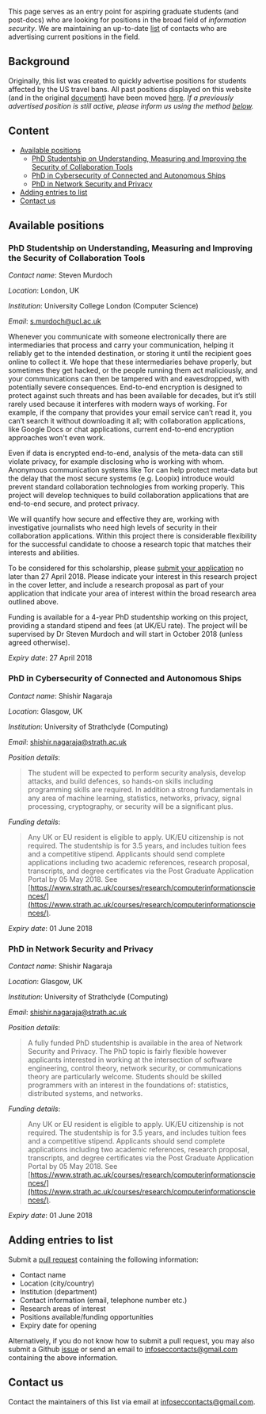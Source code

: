 This page serves as an entry point for aspiring graduate students (and post-docs) who are looking for positions in the broad field of *information security*. We are maintaining an up-to-date [list](#current-positions) of contacts who are advertising current positions in the field. 

## Background 
Originally, this list was created to quickly advertise positions for students affected by the US travel bans.
All past positions displayed on this website (and in the original [document](https://docs.google.com/document/d/17r18cKaMSeZF4fI7UZYV0QwCvdbEb3vy3BMNZfgbgzI/edit)) have been moved [here](https://github.com/alxdavids/info-sec-contacts/blob/master/PAST-POSITIONS.md). *If a previously advertised position is still active, please inform us using the method [below](#adding-entries-to-list).*

## Content

* [Available positions](#available-positions)
	* [PhD Studentship on Understanding, Measuring and Improving the Security of Collaboration Tools](#phd-studentship-on-understanding-measuring-and-improving-the-security-of-collaboration-tools)
	* [PhD in Cybersecurity of Connected and Autonomous Ships](#phd-in-cybersecurity-of-connected-and-autonomous-ships)
	* [PhD in Network Security and Privacy](#phd-in-network-security-and-privacy)
* [Adding entries to list](#adding-entries-to-list)
* [Contact us](#contact-us)

## Available positions

### PhD Studentship on Understanding, Measuring and Improving the Security of Collaboration Tools
*Contact name*: Steven Murdoch

*Location*: London, UK

*Institution*: University College London (Computer Science)

*Email*: [s.murdoch@ucl.ac.uk](mailto:s.murdoch@ucl.ac.uk)

Whenever you communicate with someone electronically there are intermediaries that process and carry your communication, helping it reliably get to the intended destination, or storing it until the recipient goes online to collect it. We hope that these intermediaries behave properly, but sometimes they get hacked, or the people running them act maliciously, and your communications can then be tampered with and eavesdropped, with potentially severe consequences. End-to-end encryption is designed to protect against such threats and has been available for decades, but it’s still rarely used because it interferes with modern ways of working. For example, if the company that provides your email service can’t read it, you can’t search it without downloading it all; with collaboration applications, like Google Docs or chat applications, current end-to-end encryption approaches won't even work.

Even if data is encrypted end-to-end, analysis of the meta-data can still violate privacy, for example disclosing who is working with whom. Anonymous communication systems like Tor can help protect meta-data but the delay that the most secure systems (e.g. Loopix) introduce would prevent standard collaboration technologies from working properly. This project will develop techniques to build collaboration applications that are end-to-end secure, and protect privacy.

We will quantify how secure and effective they are, working with investigative journalists who need high levels of security in their collaboration applications. Within this project there is considerable flexibility for the successful candidate to choose a research topic that matches their interests and abilities.

To be considered for this scholarship, please [submit your application](https://evision.ucl.ac.uk/urd/sits.urd/run/siw_ipp_lgn.login?process=siw_ipp_app&code1=RRDCOMSING01&code2=0025) no later than 27 April 2018. Please indicate your interest in this research project in the cover letter, and include a research proposal as part of your application that indicate your area of interest within the broad research area outlined above. 

Funding is available for a 4-year PhD studentship working on this project, providing a standard stipend and fees (at UK/EU rate). The project will be supervised by Dr Steven Murdoch and will start in October 2018 (unless agreed otherwise).

*Expiry date*: 27 April 2018


### PhD in Cybersecurity of Connected and Autonomous Ships
*Contact name*: Shishir Nagaraja

*Location*: Glasgow, UK

*Institution*: University of Strathclyde (Computing)

*Email*: [shishir.nagaraja@strath.ac.uk](mailto:shishir.nagaraja@strath.ac.uk)

*Position details*:
>The student will be expected to perform security analysis, develop attacks, and build defences, so hands-on skills including programming skills are required. In addition a strong fundamentals in any area of machine learning, statistics, networks, privacy, signal processing, cryptography, or security will be a significant plus.

*Funding details*: 
>Any UK or EU resident is eligible to apply. UK/EU citizenship is not required. The studentship is for 3.5 years, and includes tuition fees and a competitive stipend. Applicants should send complete applications including two academic references, research proposal, transcripts, and degree certificates via the Post Graduate Application Portal by 05 May 2018. See [https://www.strath.ac.uk/courses/research/computerinformationsciences/](https://www.strath.ac.uk/courses/research/computerinformationsciences/).

*Expiry date*: 01 June 2018


### PhD in Network Security and Privacy
*Contact name*: Shishir Nagaraja

*Location*: Glasgow, UK

*Institution*: University of Strathclyde (Computing)

*Email*: [shishir.nagaraja@strath.ac.uk](mailto:shishir.nagaraja@strath.ac.uk)

*Position details*:
> A fully funded PhD studentship is available in the area of Network Security and Privacy. The PhD topic is fairly flexible however applicants interested in working at the intersection of software engineering, control theory, network security, or communications theory are particularly welcome. Students should be skilled programmers with an interest in the foundations of: statistics, distributed systems, and networks.

*Funding details*: 
> Any UK or EU resident is eligible to apply. UK/EU citizenship is not required. The studentship is for 3.5 years, and includes tuition fees and a competitive stipend. Applicants should send complete applications including two academic references, research proposal, transcripts, and degree certificates via the Post Graduate Application Portal by 05 May 2018. See [https://www.strath.ac.uk/courses/research/computerinformationsciences/](https://www.strath.ac.uk/courses/research/computerinformationsciences/).

*Expiry date*: 01 June 2018

## Adding entries to list

Submit a [pull request](https://github.com/alxdavids/info-sec-contacts/pulls) containing the following information:

- Contact name
- Location (city/country)
- Institution (department)
- Contact information (email, telephone number etc.)
- Research areas of interest
- Positions available/funding opportunities
- Expiry date for opening

Alternatively, if you do not know how to submit a pull request, you may also submit a Github [issue](https://github.com/alxdavids/info-sec-contacts/issues) or send an email to [infoseccontacts@gmail.com](mailto:infoseccontacts@gmail.com) containing the above information.

## Contact us

Contact the maintainers of this list via email at [infoseccontacts@gmail.com](mailto:infoseccontacts@gmail.com).
